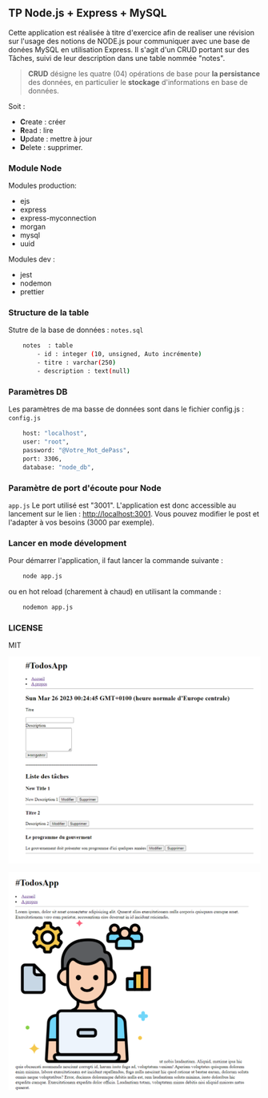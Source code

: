 ## TP Node.js + Express + MySQL
Cette application est réalisée à titre d'exercice afin de realiser une révision sur l'usage des notions de
NODE.js pour communiquer avec une base de donées MySQL en utilisation Express.
Il s'agit d'un CRUD portant sur des Tâches, suivi de leur description dans une table nommée "notes".

> **CRUD** désigne les quatre (04) opérations de base pour **la persistance** des données, en particulier le **stockage** d'informations en base de données. 

Soit : 
- **C**reate : créer 
- **R**ead : lire 
- **U**pdate : mettre à jour 
- **D**elete : supprimer.
### Module Node

Modules production:
- ejs
- express
- express-myconnection
- morgan
- mysql 
- uuid

Modules dev :
- jest
- nodemon
- prettier

### Structure de la table
Stutre de la base de données :
`notes.sql`
```bash
    notes  : table
        - id : integer (10, unsigned, Auto incrémente)
        - titre : varchar(250)
        - description : text(null) 
```
### Paramètres DB

Les paramètres de ma basse de données sont dans le fichier config.js :
`config.js`
```bash
    host: "localhost",
    user: "root",
    password: "@Votre_Mot_dePass",
    port: 3306,
    database: "node_db",
```
### Paramètre de port d'écoute pour Node
`app.js`
Le port utilisé est "3001". L'application est donc accessible au lancement sur le lien : [http://localhost:3001](http://localhost:3001).
Vous pouvez modifier le post et l'adapter à vos besoins (3000 par exemple).

### Lancer en mode dévelopment

Pour démarrer l'application, il faut lancer la commande suivante :

```bash
    node app.js
```
ou en hot reload (charement à chaud) en utilisant la commande : 
```bash
    nodemon app.js 
```
### LICENSE

MIT

![Page accueil](https://github.com/eteka75/node-app-mysql-todo-list/blob/main/public/TodoApp1.png?raw=true)

![Page A propos](https://github.com/eteka75/node-app-mysql-todo-list/blob/main/public/TodoApp2.png?raw=true)
